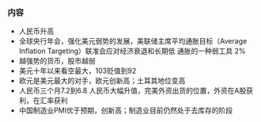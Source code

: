 ### 内容
- 人民币升高
- 全球央行年会，强化美元弱势的发展，美联储主席平均通胀目标（Average Inflation Targeting）联准会应对经济衰退和长期低
通胀的一种弱工具 2%
- 越强势的货币，股市越弱
- 美元十年以来看空最大，103贬值到92
- 欧元是美元最大的对手，欧元创新高；土耳其地位变高
- 人民币三个月7.2到6.8 人民币大幅升值，完美外资出货的位置，外资在A股获利，在汇率获利
- 中国制造业PMI优于预期，创新高；制造业目前仍然处于去库存的阶段